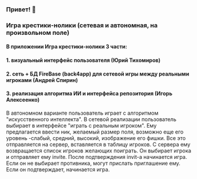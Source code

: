 ### Привет! 👋
### **Игра крестики-нолики (сетевая и автономная, на произвольном поле)**
#### В приложении Игра крестики-нолики 3 части: 
#### 1.  визуальный интерфейс пользователя (Юрий Тихомиров) 
#### 2. сеть + БД FireBase (back4app)  для сетевой игры между реальными игроками (Андрей Спирин) 
#### 3. реализация алгоритма ИИ и интерфейса репозитория (Игорь Алексеенко)

В автономном варианте пользователь играет с алгоритмом "искусственного интеллекта". В сетевой реализации пользователь выбирает в интерфейсе "играть с реальным игроком". Ему предлагается ввести ник, желаемый размер поля, возможно еще его уровень -слабый, средний, высокий, изображение его фишки. Все это отправляется на сервер, вставляется в таблицу игроков. С сервера ему возвращается список игроков желающих поиграть. Он выбирает игрока и отправляет ему invite. После подтверждения invit-а начинается игра. Если он не выбирает противника, могут прислать приглашение ему. Если он подтверждает, начинается игра.
<!--
**crosszerogame/CrossZeroGame** is a ✨ _special_ ✨ repository because its `README.md` (this file) appears on your GitHub profile.

Here are some ideas to get you started:

- 🔭 I’m currently working on ...
- 🌱 I’m currently learning ...
- 👯 I’m looking to collaborate on ...
- 🤔 I’m looking for help with ...
- 💬 Ask me about ...
- 📫 How to reach me: ...
- 😄 Pronouns: ...
- ⚡ Fun fact: ...
-->
